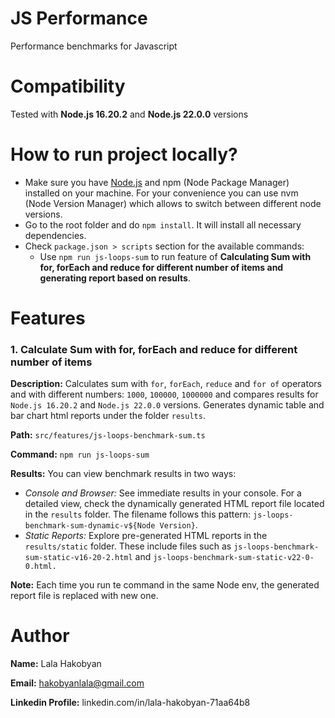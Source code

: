 # JS Performance
Performance benchmarks for Javascript

# Compatibility
Tested with **Node.js 16.20.2** and **Node.js 22.0.0** versions

# How to run project locally?
- Make sure you have [Node.js](https://nodejs.org/en/download) and npm (Node Package Manager) installed on your machine. 
For your convenience you can use nvm (Node Version Manager) which allows to switch between different node versions.
- Go to the root folder and do `npm install`. It will install all necessary dependencies.
- Check `package.json > scripts` section for the available commands:
  - Use `npm run js-loops-sum` to run feature of **Calculating Sum with for, forEach and reduce for different number of 
  items and generating report based on results**.

# Features
### 1. Calculate Sum with for, forEach and reduce for different number of items
**Description:** Calculates sum with `for`, `forEach`, `reduce` and `for of` operators and with different numbers: 
`1000`, `100000`, `1000000` and compares results for `Node.js 16.20.2` and `Node.js 22.0.0` versions. 
Generates dynamic table and bar chart html reports under the folder `results`.

**Path:** `src/features/js-loops-benchmark-sum.ts` 

**Command:** `npm run js-loops-sum`

**Results:**
You can view benchmark results in two ways:
- *Console and Browser:* See immediate results in your console. For a detailed view, check the dynamically generated HTML report file located in the `results` folder. The filename follows this pattern: `js-loops-benchmark-sum-dynamic-v${Node Version}`.
- *Static Reports:* Explore pre-generated HTML reports in the `results/static` folder. These include files such as `js-loops-benchmark-sum-static-v16-20-2.html` and `js-loops-benchmark-sum-static-v22-0-0.html.`

**Note:** Each time you run te command in the same Node env, the generated report file is replaced with new one.

# Author
**Name:** Lala Hakobyan

**Email:** hakobyanlala@gmail.com

**Linkedin Profile:** linkedin.com/in/lala-hakobyan-71aa64b8